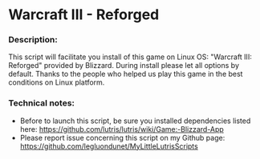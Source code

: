 # Warcraft III - Reforged

### Description:
This script will facilitate you install of this game on Linux OS:
"Warcraft III: Reforged" provided by Blizzard.
During install please let all options by default.
Thanks to the people who helped us play this game in the best conditions on Linux platform.

### Technical notes:
- Before to launch this script, be sure you installed dependencies listed here: https://github.com/lutris/lutris/wiki/Game:-Blizzard-App 
- Please report issue concerning this script on my Github page:
https://github.com/legluondunet/MyLittleLutrisScripts

